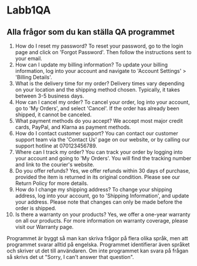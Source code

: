 # Labb1QA
## Alla frågor som du kan ställa QA programmet
1. How do I reset my password?
To reset your password, go to the login page and click on 'Forgot Password'. Then follow the
instructions sent to your email.
2. How can I update my billing information?
To update your billing information, log into your account and navigate to 'Account Settings' > 'Billing Details'.
3. What is the delivery time for my order?
Delivery times vary depending on your location and the shipping method chosen. Typically, it takes between 3-5 business days.
4. How can I cancel my order?
To cancel your order, log into your account, go to 'My Orders', and select 'Cancel'. If the order has already been shipped, it cannot be canceled.
5. What payment methods do you accept?
We accept most major credit cards, PayPal, and Klarna as payment methods.
6. How do I contact customer support?
You can contact our customer support team via the 'Contact Us' page on our website, or by calling our support hotline at 070123456789.
7. Where can I track my order?
You can track your order by logging into your account and going to 'My Orders'. You will find the tracking number and link to the courier's website.
8. Do you offer refunds?
Yes, we offer refunds within 30 days of purchase, provided the item is returned in its original condition. Please see our Return Policy for more details.
9. How do I change my shipping address?
To change your shipping address, log into your account, go to 'Shipping Information', and update your address. Please note that changes can only be made before the order is shipped.
10. Is there a warranty on your products?
Yes, we offer a one-year warranty on all our products. For more information on warranty coverage, please visit our Warranty page.

Programmet är byggt så man kan skriva frågor på flera olika språk, men att programmet svarar alltid på engelska. 
Programmet identifierar även språket och skriver ut det till användaren.
Om inte programmet kan svara på frågan så skrivs det ut "Sorry, I can't answer that question".
